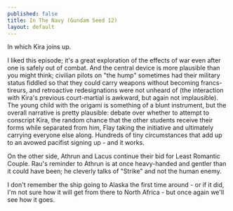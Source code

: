 ```yaml
---
published: false
title: In The Navy (Gundam Seed 12)
layout: default
---
```


In which Kira joins up.

I liked this episode; it's a great exploration of the effects of war even after one is safely out of combat. And the central device is more plausible than you might think; civilian pilots on "the hump" sometimes had their military status fiddled so that they could carry weapons without becoming francs-tireurs, and retroactive redesignations were not unheard of (the interaction with Kira's previous court-martial is awkward, but again not implausible). The young child with the origami is something of a blunt instrument, but the overall narrative is pretty plausible: debate over whether to attempt to conscript Kira, the random chance that the other students receive their forms while separated from him, Flay taking the initiative and ultimately carrying everyone else along. Hundreds of tiny circumstances that add up to an avowed pacifist signing up - and it works.

On the other side, Athrun and Lacus continue their bid for Least Romantic Couple. Rau's reminder to Athrun is at once heavy-handed and gentler than it could have been; he cleverly talks of "Strike" and not the human enemy.

I don't remember the ship going to Alaska the first time around - or if it did, I'm not sure how it will get from there to North Africa - but once again we'll see how it goes.